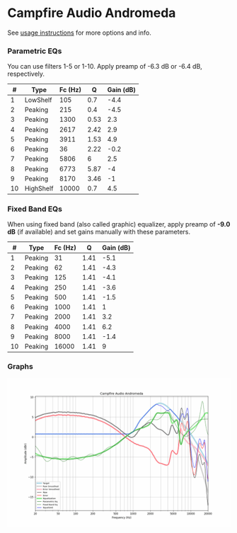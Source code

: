 # Campfire Audio Andromeda
See [usage instructions](https://github.com/jaakkopasanen/AutoEq#usage) for more options and info.

### Parametric EQs
You can use filters 1-5 or 1-10. Apply preamp of -6.3 dB or -6.4 dB, respectively.

|   # | Type      |   Fc (Hz) |    Q |   Gain (dB) |
|-----|-----------|-----------|------|-------------|
|   1 | LowShelf  |       105 | 0.7  |        -4.4 |
|   2 | Peaking   |       215 | 0.4  |        -4.5 |
|   3 | Peaking   |      1300 | 0.53 |         2.3 |
|   4 | Peaking   |      2617 | 2.42 |         2.9 |
|   5 | Peaking   |      3911 | 1.53 |         4.9 |
|   6 | Peaking   |        36 | 2.22 |        -0.2 |
|   7 | Peaking   |      5806 | 6    |         2.5 |
|   8 | Peaking   |      6773 | 5.87 |        -4   |
|   9 | Peaking   |      8170 | 3.46 |        -1   |
|  10 | HighShelf |     10000 | 0.7  |         4.5 |

### Fixed Band EQs
When using fixed band (also called graphic) equalizer, apply preamp of **-9.0 dB** (if available) and set gains manually with these parameters.

|   # | Type    |   Fc (Hz) |    Q |   Gain (dB) |
|-----|---------|-----------|------|-------------|
|   1 | Peaking |        31 | 1.41 |        -5.1 |
|   2 | Peaking |        62 | 1.41 |        -4.3 |
|   3 | Peaking |       125 | 1.41 |        -4.1 |
|   4 | Peaking |       250 | 1.41 |        -3.6 |
|   5 | Peaking |       500 | 1.41 |        -1.5 |
|   6 | Peaking |      1000 | 1.41 |         1   |
|   7 | Peaking |      2000 | 1.41 |         3.2 |
|   8 | Peaking |      4000 | 1.41 |         6.2 |
|   9 | Peaking |      8000 | 1.41 |        -1.4 |
|  10 | Peaking |     16000 | 1.41 |         9   |

### Graphs
![](./Campfire%20Audio%20Andromeda.png)
